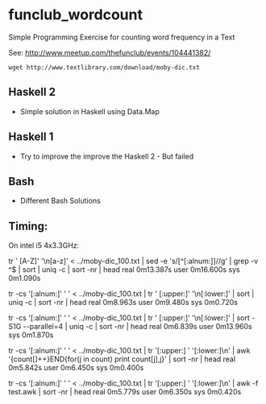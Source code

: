funclub_wordcount
=================

Simple Programming Exercise for counting word frequency in a Text

See: http://www.meetup.com/thefunclub/events/104441382/


    wget http://www.textlibrary.com/download/moby-dic.txt


Haskell 2
---------

* Simple solution in Haskell using Data.Map

Haskell 1
---------

* Try to improve the improve the Haskell 2 - But failed

Bash
----

* Different Bash Solutions

Timing:
------

On intel i5 4x3.3GHz:

tr ' [A-Z]' '\n[a-z]' < ../moby-dic_100.txt | sed -e 's/[^[:alnum:]]//g' | grep -v ^$ | sort | uniq -c | sort -nr | head
real  0m13.387s
user  0m16.600s
sys 0m1.090s


tr -cs '[:alnum:]' ' ' < ../moby-dic_100.txt  | tr ' [:upper:]' '\n[:lower:]' | sort | uniq -c | sort -nr | head
real  0m8.963s
user  0m9.480s
sys 0m0.720s

tr -cs '[:alnum:]' ' ' < ../moby-dic_100.txt  | tr ' [:upper:]' '\n[:lower:]' | sort -S1G --parallel=4 | uniq -c | sort -nr | head
real  0m6.839s
user  0m13.960s
sys 0m1.870s

tr -cs '[:alnum:]' ' ' < ../moby-dic_100.txt | tr '[:upper:] ' '[:lower:]\n' | awk '{count[]++}END{for(j in count) print count[j],j}' | sort -nr | head
real  0m5.842s
user  0m6.450s
sys 0m0.400s

tr -cs '[:alnum:]' ' ' < ../moby-dic_100.txt | tr '[:upper:] ' '[:lower:]\n' | awk -f test.awk | sort -nr | head
real  0m5.779s
user  0m6.350s
sys 0m0.420s


